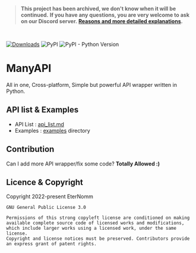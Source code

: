> **This project has been archived, we don't know when it will be continued.**
> **If you have any questions, you are very welcome to ask on our Discord server.**
> **[Reasons and more detailed explanations](https://gist.github.com/LyQuid12/281d0db00d672695d9ad01e62a28f591).**
<br>

[![Downloads](https://static.pepy.tech/personalized-badge/manyapi?period=total&units=international_system&left_color=grey&right_color=green&left_text=Downloads)](https://pepy.tech/project/manyapi)
![PyPI](https://img.shields.io/pypi/v/manyapi?label=PyPI%20Version&logo=pypi)
![PyPI - Python Version](https://img.shields.io/pypi/pyversions/manyapi?label=Python%20Version&logo=python)

# ManyAPI
All in one, Cross-platform, Simple but powerful API wrapper written in Python.

## API list & Examples
- API List : [api_list.md](https://github.com/EterNomm/ManyAPI/blob/main/api_list.md)
- Examples : [examples](https://github.com/EterNomm/ManyAPI/tree/main/examples) directory

## Contribution
Can I add more API wrapper/fix some code? **Totally Allowed :)**

## Licence & Copyright
Copyright 2022-present EterNomm
```
GNU General Public License 3.0

Permissions of this strong copyleft license are conditioned on making available complete source code of licensed works and modifications,
which include larger works using a licensed work, under the same license. 
Copyright and license notices must be preserved. Contributors provide an express grant of patent rights.
```
